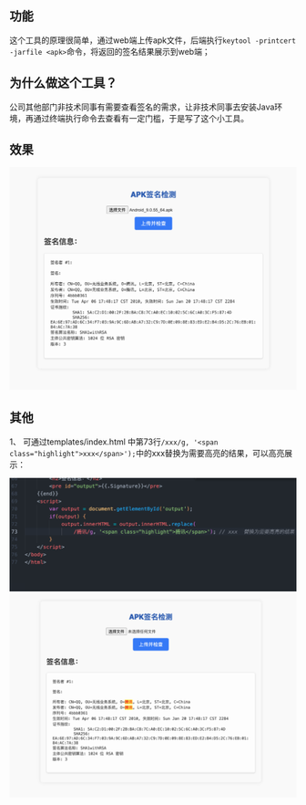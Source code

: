 ## 功能

这个工具的原理很简单，通过web端上传apk文件，后端执行`keytool -printcert -jarfile <apk>`命令，将返回的签名结果展示到web端；

## 为什么做这个工具？

公司其他部门非技术同事有需要查看签名的需求，让非技术同事去安装Java环境，再通过终端执行命令去查看有一定门槛，于是写了这个小工具。

## 效果

<img src="https://github.com/Ed1s0nZ/APK-SignCheck/blob/main/效果.png" alt="效果图" width="600"/>

## 其他

1、 可通过templates/index.html 中第73行`/xxx/g, '<span class="highlight">xxx</span>');`中的xxx替换为需要高亮的结果，可以高亮展示：

<img src="https://github.com/Ed1s0nZ/APK-SignCheck/blob/main/高亮1.png" alt="效果图" width="600"/>
<img src="https://github.com/Ed1s0nZ/APK-SignCheck/blob/main/高亮2.png" alt="效果图" width="600"/>
